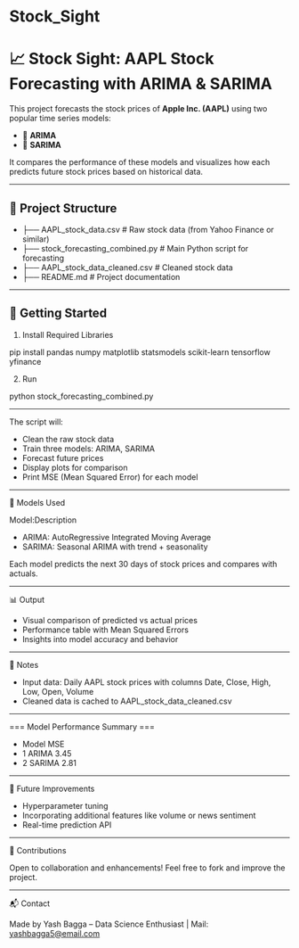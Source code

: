 # Stock_Sight
# 📈 Stock Sight: AAPL Stock Forecasting with ARIMA & SARIMA

This project forecasts the stock prices of **Apple Inc. (AAPL)** using two popular time series models:
- 🔁 **ARIMA**
- 🔄 **SARIMA**

It compares the performance of these models and visualizes how each predicts future stock prices based on historical data.

---

## 📂 Project Structure

-  ├── AAPL_stock_data.csv # Raw stock data (from Yahoo Finance or similar)
-  ├── stock_forecasting_combined.py # Main Python script for forecasting
-  ├── AAPL_stock_data_cleaned.csv # Cleaned stock data 
-  ├── README.md # Project documentation


---

## 🚀 Getting Started

 1. Install Required Libraries


pip install pandas numpy matplotlib statsmodels scikit-learn tensorflow yfinance

2. Run


python stock_forecasting_combined.py

---



The script will:
- Clean the raw stock data
- Train three models: ARIMA, SARIMA
- Forecast future prices
- Display plots for comparison
- Print MSE (Mean Squared Error) for each model

---
🔧 Models Used


Model:Description
- ARIMA:	AutoRegressive Integrated Moving Average
- SARIMA:	Seasonal ARIMA with trend + seasonality

Each model predicts the next 30 days of stock prices and compares with actuals.

--- 

📊 Output
- Visual comparison of predicted vs actual prices
- Performance table with Mean Squared Errors
- Insights into model accuracy and behavior

---

📌 Notes
- Input data: Daily AAPL stock prices with columns Date, Close, High, Low, Open, Volume
- Cleaned data is cached to AAPL_stock_data_cleaned.csv


---
=== Model Performance Summary ===
-    Model     MSE
- 1  ARIMA     3.45
- 2 SARIMA     2.81

---

🧠 Future Improvements
- Hyperparameter tuning
- Incorporating additional features like volume or news sentiment
- Real-time prediction API

---
🤝 Contributions


Open to collaboration and enhancements! Feel free to fork and improve the project.

---
📬 Contact


Made by Yash Bagga – Data Science Enthusiast
| Mail: yashbagga5@email.com
